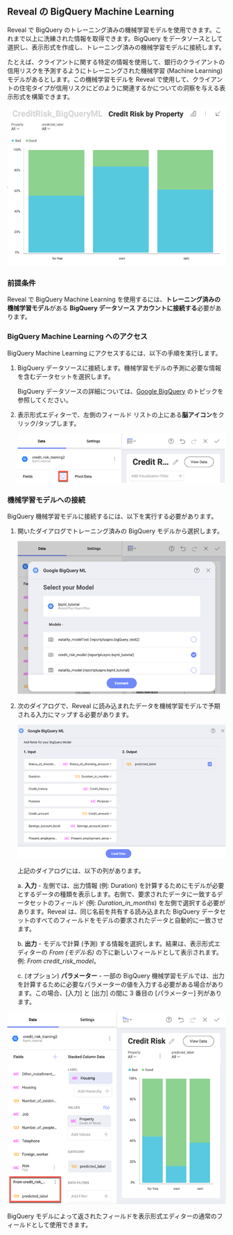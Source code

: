 ## Reveal の BigQuery Machine Learning

Reveal で BigQuery のトレーニング済みの機械学習モデルを使用できます。これまで以上に洗練された情報を取得できます。BigQuery をデータソースとして選択し、表示形式を作成し、トレーニング済みの機械学習モデルに接続します。

たとえば、クライアントに関する特定の情報を使用して、銀行のクライアントの信用リスクを予測するようにトレーニングされた機械学習 (Machine Learning) モデルがあるとします。この機械学習モデルを Reveal で使用して、クライアントの住宅タイプが信用リスクにどのように関連するかについての洞察を与える表示形式を構築できます。

![Credit risk by type of Housing example](images/bigquery-machine-learning-model-visualization-example.png)


### 前提条件

Reveal で BigQuery Machine Learning を使用するには、**トレーニング済みの機械学習モデル**がある **BigQuery データソース アカウントに接続する**必要があります。

### BigQuery Machine Learning へのアクセス

BigQuery Machine Learning にアクセスするには、以下の手順を実行します。

1. BigQuery データソースに接続します。機械学習モデルの予測に必要な情報を含むデータセットを選択します。

    BigQuery データソースの詳細については、[Google BigQuery](~jp/datasources/supported-data-sources/google-bigquery.md) のトピックを参照してください。


2. 表示形式エディターで、左側のフィールド リストの上にある**脳アイコン**をクリック/タップします。

    ![Brain icon location in the Visualization editor](images/brain-icon-bigquery-ml-model.png)


### 機械学習モデルへの接続

BigQuery 機械学習モデルに接続するには、以下を実行する必要があります。

1. 開いたダイアログでトレーニング済みの BigQuery モデルから選択します。

    ![A dialog displaying a list of bigquery machine learning models](images/ml-models-list-bigquery.png)


2. 次のダイアログで、Reveal に読み込まれたデータを機械学習モデルで予期される入力にマップする必要があります。

    ![Mapping expected input and choosing output](images/ml-model-mapping-input-output.png)

    上記のダイアログには、以下の列があります。

    a. **入力** - 左側では、出力情報 (例: Duration) を計算するためにモデルが必要とするデータの種類を表示します。右側で、要求されたデータに一致するデータセットのフィールド (例: _Duration_in_months_) を左側で選択する必要があります。Reveal は、同じ名前を共有する読み込まれた BigQuery データセットのすべてのフィールドをモデルの要求されたデータと自動的に一致させます。

    b. **出力** - モデルで計算 (予測) する情報を選択します。結果は、表示形式エディターの _From (モデル名)_ の下に新しいフィールドとして表示されます。例: *From credit_risk_model*。

    c. (オプション) **パラメーター** - 一部の BigQuery 機械学習モデルでは、出力を計算するために必要なパラメーターの値を入力する必要がある場合があります。この場合、[入力] と [出力] の間に 3 番目の [パラメーター] 列があります。

![Data output loaded from the bigquery model](images/bq-ml-model-final-example.png)

BigQuery モデルによって返されたフィールドを表示形式エディターの通常のフィールドとして使用できます。
